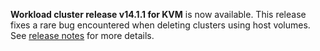 **Workload cluster release v14.1.1 for KVM** is now available. This release fixes a rare bug encountered when deleting clusters using host volumes. See [release notes](https://docs.giantswarm.io/changes/workload-cluster-releases-kvm/releases/kvm-v14.1.1/) for more details.
